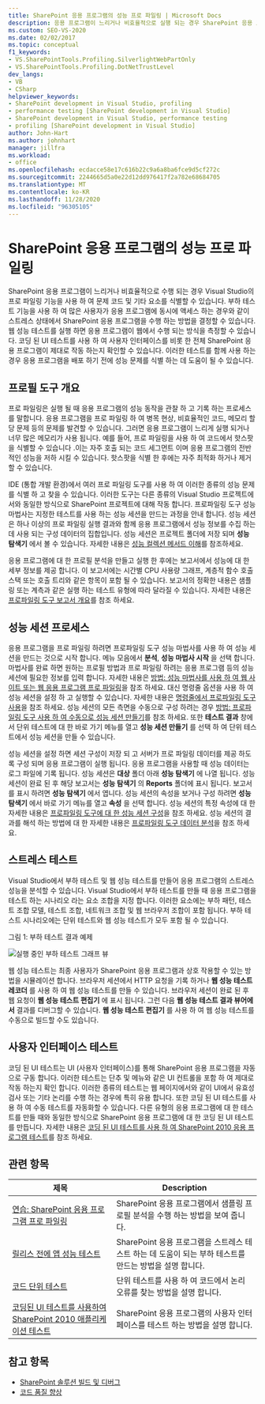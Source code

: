 ```yaml
---
title: SharePoint 응용 프로그램의 성능 프로 파일링 | Microsoft Docs
description: 응용 프로그램이 느리거나 비효율적으로 실행 되는 경우 SharePoint 응용 프로그램의 성능을 프로 파일링 합니다. Visual Studio 프로 파일링 기능을 사용 하 여 문제 코드를 찾을 수 있습니다.
ms.custom: SEO-VS-2020
ms.date: 02/02/2017
ms.topic: conceptual
f1_keywords:
- VS.SharePointTools.Profiling.SilverlightWebPartOnly
- VS.SharePointTools.Profiling.DotNetTrustLevel
dev_langs:
- VB
- CSharp
helpviewer_keywords:
- SharePoint development in Visual Studio, profiling
- performance testing [SharePoint development in Visual Studio]
- SharePoint development in Visual Studio, performance testing
- profiling [SharePoint development in Visual Studio]
author: John-Hart
ms.author: johnhart
manager: jillfra
ms.workload:
- office
ms.openlocfilehash: ecdacce58e17c616b22c9a6a8ba6fce9d5cf272c
ms.sourcegitcommit: 2244665d5a0e22d12dd976417f2a782e68684705
ms.translationtype: MT
ms.contentlocale: ko-KR
ms.lasthandoff: 11/28/2020
ms.locfileid: "96305105"
---
```

# <a name="profile-the-performance-of-sharepoint-applications"></a>SharePoint 응용 프로그램의 성능 프로 파일링

SharePoint 응용 프로그램이 느리거나 비효율적으로 수행 되는 경우 Visual Studio의 프로 파일링 기능을 사용 하 여 문제 코드 및 기타 요소를 식별할 수 있습니다. 부하 테스트 기능을 사용 하 여 많은 사용자가 응용 프로그램에 동시에 액세스 하는 경우와 같이 스트레스 상태에서 SharePoint 응용 프로그램을 수행 하는 방법을 결정할 수 있습니다. 웹 성능 테스트를 실행 하면 응용 프로그램이 웹에서 수행 되는 방식을 측정할 수 있습니다. 코딩 된 UI 테스트를 사용 하 여 사용자 인터페이스를 비롯 한 전체 SharePoint 응용 프로그램이 제대로 작동 하는지 확인할 수 있습니다. 이러한 테스트를 함께 사용 하는 경우 응용 프로그램을 배포 하기 전에 성능 문제를 식별 하는 데 도움이 될 수 있습니다.

## <a name="profile-tools-overview"></a>프로필 도구 개요

프로 파일링은 실행 될 때 응용 프로그램의 성능 동작을 관찰 하 고 기록 하는 프로세스를 말합니다. 응용 프로그램을 프로 파일링 하 여 병목 현상, 비효율적인 코드, 메모리 할당 문제 등의 문제를 발견할 수 있습니다. 그러면 응용 프로그램이 느리게 실행 되거나 너무 많은 메모리가 사용 됩니다. 예를 들어, 프로 파일링을 사용 하 여 코드에서 핫스팟을 식별할 수 있습니다 .이는 자주 호출 되는 코드 세그먼트 이며 응용 프로그램의 전반적인 성능을 저하 시킬 수 있습니다. 핫스팟을 식별 한 후에는 자주 최적화 하거나 제거할 수 있습니다.

IDE (통합 개발 환경)에서 여러 프로 파일링 도구를 사용 하 여 이러한 종류의 성능 문제를 식별 하 고 찾을 수 있습니다. 이러한 도구는 다른 종류의 Visual Studio 프로젝트에서와 동일한 방식으로 SharePoint 프로젝트에 대해 작동 합니다. 프로파일링 도구 성능 마법사는 지정한 테스트를 사용 하는 성능 세션을 만드는 과정을 안내 합니다. 성능 세션은 하나 이상의 프로 파일링 실행 결과와 함께 응용 프로그램에서 성능 정보를 수집 하는 데 사용 되는 구성 데이터의 집합입니다. 성능 세션은 프로젝트 폴더에 저장 되며 **성능 탐색기** 에서 볼 수 있습니다. 자세한 내용은 [성능 컬렉션 메서드 이해](../profiling/understanding-performance-collection-methods.md)를 참조하세요.

응용 프로그램에 대 한 프로필 분석을 만들고 실행 한 후에는 보고서에서 성능에 대 한 세부 정보를 제공 합니다. 이 보고서에는 시간별 CPU 사용량 그래프, 계층적 함수 호출 스택 또는 호출 트리와 같은 항목이 포함 될 수 있습니다. 보고서의 정확한 내용은 샘플링 또는 계측과 같은 실행 하는 테스트 유형에 따라 달라질 수 있습니다. 자세한 내용은 [프로파일링 도구 보고서 개요](../profiling/performance-report-overview.md)를 참조 하세요.

## <a name="performance-session-process"></a>성능 세션 프로세스

응용 프로그램을 프로 파일링 하려면 프로파일링 도구 성능 마법사를 사용 하 여 성능 세션을 만드는 것으로 시작 합니다. 메뉴 모음에서 **분석**, **성능 마법사 시작** 을 선택 합니다. 마법사를 완료 하면 원하는 프로필 방법과 프로 파일링 하려는 응용 프로그램 등의 성능 세션에 필요한 정보를 입력 합니다. 자세한 내용은 [방법: 성능 마법사를 사용 하 여 웹 사이트 또는 웹 응용 프로그램 프로 파일링](../profiling/how-to-collect-performance-data-for-a-web-site.md)을 참조 하세요. 대신 명령줄 옵션을 사용 하 여 성능 세션을 설정 하 고 실행할 수 있습니다. 자세한 내용은 [명령줄에서 프로파일링 도구 사용](../profiling/using-the-profiling-tools-from-the-command-line.md)을 참조 하세요. 성능 세션의 모든 측면을 수동으로 구성 하려는 경우 [방법: 프로파일링 도구 사용 하 여 수동으로 성능 세션 만들기](../profiling/how-to-manually-create-performance-sessions.md)를 참조 하세요. 또한 **테스트 결과** 창에서 단위 테스트에 대 한 바로 가기 메뉴를 열고 **성능 세션 만들기** 를 선택 하 여 단위 테스트에서 성능 세션을 만들 수 있습니다.

성능 세션을 설정 하면 세션 구성이 저장 되 고 서버가 프로 파일링 데이터를 제공 하도록 구성 되며 응용 프로그램이 실행 됩니다. 응용 프로그램을 사용할 때 성능 데이터는 로그 파일에 기록 됩니다. 성능 세션은 **대상** 폴더 아래 **성능 탐색기** 에 나열 됩니다. 성능 세션이 완료 된 후 해당 보고서는 **성능 탐색기** 의 **Reports** 폴더에 표시 됩니다. 보고서를 표시 하려면 **성능 탐색기** 에서 엽니다. 성능 세션의 속성을 보거나 구성 하려면 **성능 탐색기** 에서 바로 가기 메뉴를 열고 **속성** 을 선택 합니다. 성능 세션의 특정 속성에 대 한 자세한 내용은 [프로파일링 도구에 대 한 성능 세션 구성](../profiling/configuring-performance-sessions.md)을 참조 하세요. 성능 세션의 결과를 해석 하는 방법에 대 한 자세한 내용은 [프로파일링 도구 데이터 분석](../profiling/analyzing-performance-tools-data.md)을 참조 하세요.

## <a name="stress-test"></a>스트레스 테스트

Visual Studio에서 부하 테스트 및 웹 성능 테스트를 만들어 응용 프로그램의 스트레스 성능을 분석할 수 있습니다. Visual Studio에서 부하 테스트를 만들 때 응용 프로그램을 테스트 하는 시나리오 라는 요소 조합을 지정 합니다. 이러한 요소에는 부하 패턴, 테스트 조합 모델, 테스트 조합, 네트워크 조합 및 웹 브라우저 조합이 포함 됩니다. 부하 테스트 시나리오에는 단위 테스트와 웹 성능 테스트가 모두 포함 될 수 있습니다.

그림 1: 부하 테스트 결과 예제

![실행 중인 부하 테스트 그래프 뷰](../sharepoint/media/load-webgraphs.png "실행 중인 부하 테스트 그래프 뷰")

웹 성능 테스트는 최종 사용자가 SharePoint 응용 프로그램과 상호 작용할 수 있는 방법을 시뮬레이션 합니다. 브라우저 세션에서 HTTP 요청을 기록 하거나 **웹 성능 테스트 레코더** 를 사용 하 여 웹 성능 테스트를 만들 수 있습니다. 브라우저 세션이 완료 된 후 웹 요청이 **웹 성능 테스트 편집기** 에 표시 됩니다. 그런 다음 **웹 성능 테스트 결과 뷰어에서** 결과를 디버그할 수 있습니다. **웹 성능 테스트 편집기** 를 사용 하 여 웹 성능 테스트를 수동으로 빌드할 수도 있습니다.

## <a name="test-user-interfaces"></a>사용자 인터페이스 테스트

코딩 된 UI 테스트는 UI (사용자 인터페이스)를 통해 SharePoint 응용 프로그램을 자동으로 구동 합니다. 이러한 테스트는 단추 및 메뉴와 같은 UI 컨트롤을 포함 하 여 제대로 작동 하는지 확인 합니다. 이러한 종류의 테스트는 웹 페이지에서와 같이 UI에서 유효성 검사 또는 기타 논리를 수행 하는 경우에 특히 유용 합니다. 또한 코딩 된 UI 테스트를 사용 하 여 수동 테스트를 자동화할 수 있습니다. 다른 유형의 응용 프로그램에 대 한 테스트를 만들 때와 동일한 방식으로 SharePoint 응용 프로그램에 대 한 코딩 된 UI 테스트를 만듭니다. 자세한 내용은 [코딩 된 UI 테스트를 사용 하 여 SharePoint 2010 응용 프로그램 테스트](/previous-versions/visualstudio/visual-studio-2015/test/testing-sharepoint-2010-applications-with-coded-ui-tests?preserve-view=true&view=vs-2015)를 참조 하세요.

## <a name="related-topics"></a>관련 항목

|제목|Description|
|-----------|-----------------|
|[연습: SharePoint 응용 프로그램 프로 파일링](../sharepoint/walkthrough-profiling-a-sharepoint-application.md)|SharePoint 응용 프로그램에서 샘플링 프로필 분석을 수행 하는 방법을 보여 줍니다.|
|[릴리스 전에 앱 성능 테스트](/azure/devops/test/load-test/run-performance-tests-app-before-release?view=vsts&preserve-view=true)|SharePoint 응용 프로그램을 스트레스 테스트 하는 데 도움이 되는 부하 테스트를 만드는 방법을 설명 합니다.|
|[코드 단위 테스트](../test/unit-test-your-code.md)|단위 테스트를 사용 하 여 코드에서 논리 오류를 찾는 방법을 설명 합니다.|
|[코딩된 UI 테스트를 사용하여 SharePoint 2010 애플리케이션 테스트](/previous-versions/visualstudio/visual-studio-2015/test/testing-sharepoint-2010-applications-with-coded-ui-tests?preserve-view=true&view=vs-2015)|SharePoint 응용 프로그램의 사용자 인터페이스를 테스트 하는 방법을 설명 합니다.|

## <a name="see-also"></a>참고 항목

- [SharePoint 솔루션 빌드 및 디버그](../sharepoint/building-and-debugging-sharepoint-solutions.md)
- [코드 품질 향상](../test/improve-code-quality.md)
